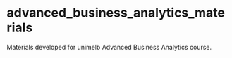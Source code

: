 # advanced_business_analytics_materials
Materials developed for unimelb Advanced Business Analytics course. 
